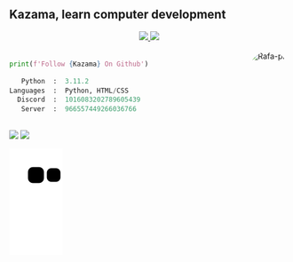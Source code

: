 ## Kazama, learn computer development
<div align="center">
  <a href="https://github.com/KazamaOnGithub">
  <img height="180em" src="https://github-readme-stats.vercel.app/api?username=KazamaOnGithub&show_icons=true&theme=dracula&include_all_commits=true&count_private=true"/>
  <img height="180em" src="https://github-readme-stats.vercel.app/api/top-langs/?username=KazamaOnGithub&layout=compact&langs_count=7&theme=dracula"/>
</div>
<div style="display: inline_block"><br>
  <img align="right" alt="Rafa-pic" height="150" style="border-radius:50px;" src="https://media.discordapp.net/attachments/1004727452934864928/1076109872426401952/25231.png">
</div>

```python
print(f'Follow {Kazama} On Github')
```

```python
   Python  :  3.11.2
Languages  :  Python, HTML/CSS
  Discord  :  1016083202789605439
   Server  :  966557449266036766
```

  ##
 
<div> 
  <a href="lien_soon" target="_blank"><img src="https://img.shields.io/badge/YouTube-FF0000?style=for-the-badge&logo=youtube&logoColor=white" target="_blank"></a>
 <a href="https://discord.gg/M382MpNAtm" target="_blank"><img src="https://img.shields.io/badge/Discord-7289DA?style=for-the-badge&logo=discord&logoColor=white" target="_blank"></a>
 
  ![Snake animation](https://github.com/rafaballerini/rafaballerini/blob/output/github-contribution-grid-snake.svg)
 
</div>
